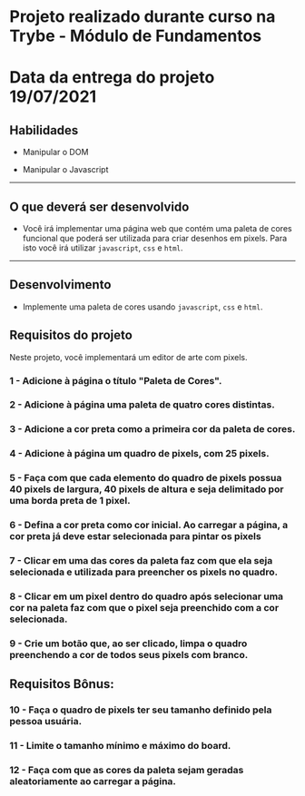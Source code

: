 # Projeto realizado durante curso na Trybe - Módulo de Fundamentos
# Data da entrega do projeto 19/07/2021

## Habilidades

- Manipular o DOM

- Manipular o Javascript

---

## O que deverá ser desenvolvido

- Você irá implementar uma página web que contém uma paleta de cores funcional que poderá ser utilizada para criar desenhos em pixels. Para isto você irá utilizar `javascript`, `css` e `html`.

---

## Desenvolvimento

- Implemente uma paleta de cores usando `javascript`, `css` e `html`.

## Requisitos do projeto


Neste projeto, você implementará um editor de arte com pixels.


### 1 - Adicione à página o título "Paleta de Cores".

### 2 - Adicione à página uma paleta de quatro cores distintas.


### 3 - Adicione a cor **preta** como a primeira cor da paleta de cores.

### 4 - Adicione à página um quadro de pixels, com 25 pixels.

### 5 - Faça com que cada elemento do quadro de pixels possua 40 pixels de largura, 40 pixels de altura e seja delimitado por uma borda preta de 1 pixel.

### 6 - Defina a cor preta como cor inicial. Ao carregar a página, a cor preta já deve estar selecionada para pintar os pixels

### 7 - Clicar em uma das cores da paleta faz com que ela seja selecionada e utilizada para preencher os pixels no quadro.

### 8 - Clicar em um pixel dentro do quadro após selecionar uma cor na paleta faz com que o pixel seja preenchido com a cor selecionada.

### 9 - Crie um botão que, ao ser clicado, limpa o quadro preenchendo a cor de todos seus pixels com branco.

## Requisitos Bônus:

### 10 - Faça o quadro de pixels ter seu tamanho definido pela pessoa usuária.

### 11 - Limite o tamanho mínimo e máximo do board.

### 12 - Faça com que as cores da paleta sejam geradas aleatoriamente ao carregar a página.

